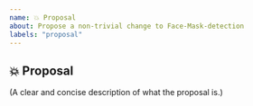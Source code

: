 ```yaml
---
name: 💥 Proposal
about: Propose a non-trivial change to Face-Mask-detection
labels: "proposal"
---
```


## 💥 Proposal

(A clear and concise description of what the proposal is.)

